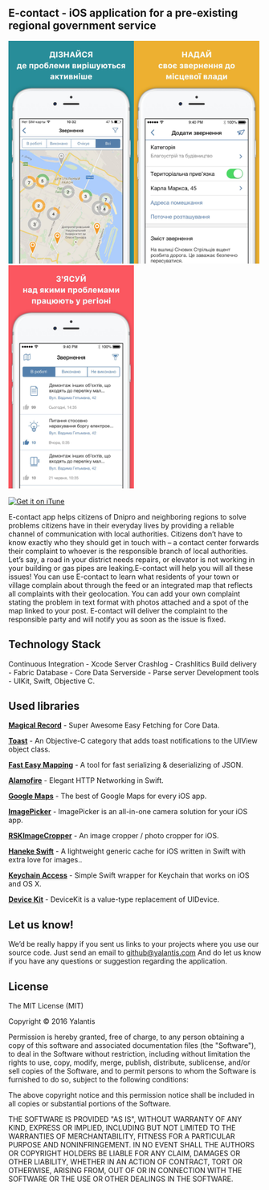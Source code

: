 ## E-contact - iOS application for a pre-existing regional government service
<img src="ScreenShots/1.jpg" width="250" /><img src="ScreenShots/2.jpg" width="250" /><img src="ScreenShots/3.jpg" width="250" />

<a href="https://itunes.apple.com/ua/app/e-contact/id1127753185?l=ru&mt=8"><img alt="Get it on iTune" src="https://rm-content.s3.amazonaws.com/565db6d831349bf032b4d428/462224/upload-77ecb980-abd3-11e5-b868-4555c93c8067.png"/></a>

E-contact app helps citizens of Dnipro and neighboring regions to solve problems citizens have in their everyday lives by providing a reliable channel of communication with local authorities. 
Citizens don’t have to know exactly who they should get in touch with – a contact center forwards their complaint to whoever is the responsible branch of local authorities.
Let’s say, a road in your district needs repairs, or elevator is not working in your building or gas pipes are leaking.E-contact will help you will all these issues!
You can use E-contact to learn what residents of your town or village complain about through the feed or an integrated map that reflects all complaints with their geolocation. 
You can add your own complaint stating the problem in text format with photos attached and a spot of the map linked to your post.
E-contact will deliver the complaint to the responsible party and will notify you as soon as the issue is fixed.


## Technology Stack

Continuous Integration -  Xcode Server
Crashlog - Crashlitics
Build delivery - Fabric
Database - Core Data
Serverside - Parse server
Development tools - UIKit, Swift, Objective C.

## Used libraries

[**Magical Record**](https://github.com/magicalpanda/MagicalRecord) - Super Awesome Easy Fetching for Core Data.

[**Toast**](https://github.com/scalessec/Toast) - An Objective-C category that adds toast notifications to the UIView object class.

[**Fast Easy Mapping**](https://github.com/Yalantis/FastEasyMapping) - A tool for fast serializing & deserializing of JSON.

[**Alamofire**](https://github.com/Alamofire/Alamofire) - Elegant HTTP Networking in Swift.

[**Google Maps**](https://developers.google.com/maps/documentation/ios-sdk/) - The best of Google Maps for every iOS app.

[**ImagePicker**](https://github.com/hyperoslo/ImagePicker) - ImagePicker is an all-in-one camera solution for your iOS app.

[**RSKImageCropper**](https://github.com/ruslanskorb/RSKImageCropper) - An image cropper / photo cropper for iOS.

[**Haneke Swift**](https://github.com/Haneke/HanekeSwift) - A lightweight generic cache for iOS written in Swift with extra love for images..

[**Keychain Access**](https://github.com/kishikawakatsumi/KeychainAccess) - Simple Swift wrapper for Keychain that works on iOS and OS X.

[**Device Kit**](https://github.com/dennisweissmann/DeviceKit) - DeviceKit is a value-type replacement of UIDevice.

## Let us know!

We’d be really happy if you sent us links to your projects where you use our source code. Just send an email to github@yalantis.com And do let us know if you have any questions or suggestion regarding the application.

## License

The MIT License (MIT)

Copyright © 2016 Yalantis

Permission is hereby granted, free of charge, to any person obtaining a copy
of this software and associated documentation files (the "Software"), to deal
in the Software without restriction, including without limitation the rights
to use, copy, modify, merge, publish, distribute, sublicense, and/or sell
copies of the Software, and to permit persons to whom the Software is
furnished to do so, subject to the following conditions:

The above copyright notice and this permission notice shall be included in
all copies or substantial portions of the Software.

THE SOFTWARE IS PROVIDED "AS IS", WITHOUT WARRANTY OF ANY KIND, EXPRESS OR
IMPLIED, INCLUDING BUT NOT LIMITED TO THE WARRANTIES OF MERCHANTABILITY,
FITNESS FOR A PARTICULAR PURPOSE AND NONINFRINGEMENT. IN NO EVENT SHALL THE
AUTHORS OR COPYRIGHT HOLDERS BE LIABLE FOR ANY CLAIM, DAMAGES OR OTHER
LIABILITY, WHETHER IN AN ACTION OF CONTRACT, TORT OR OTHERWISE, ARISING FROM,
OUT OF OR IN CONNECTION WITH THE SOFTWARE OR THE USE OR OTHER DEALINGS IN
THE SOFTWARE.


